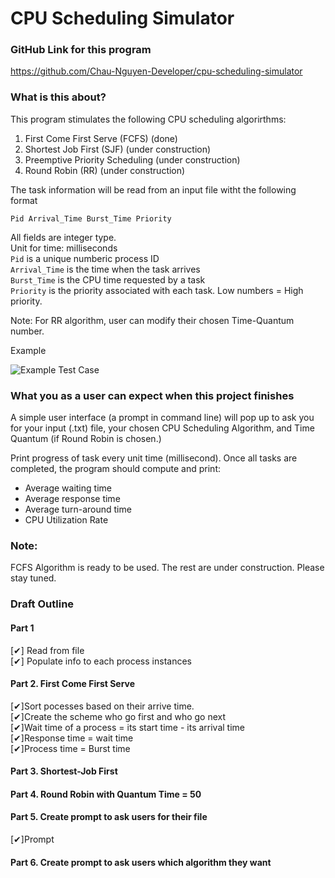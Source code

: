 # CPU Scheduling Simulator  
### GitHub Link for this program  
https://github.com/Chau-Nguyen-Developer/cpu-scheduling-simulator

### What is this about?  

This program stimulates the following CPU scheduling algorirthms:  
1. First Come First Serve (FCFS) (done)  
2. Shortest Job First (SJF) (under construction)
3. Preemptive Priority Scheduling  (under construction)
4. Round Robin (RR) (under construction)

The task information will be read from an input file witht the following format
```  
Pid Arrival_Time Burst_Time Priority
```

All fields are integer type.   
Unit for time: milliseconds  
```Pid``` is a unique numberic process ID  
```Arrival_Time``` is the time when the task arrives  
```Burst_Time``` is the CPU time requested by a task  
```Priority``` is the priority associated with each task. Low numbers = High priority.  

Note: For RR algorithm, user can modify their chosen Time-Quantum number.  

Example  

![Example Test Case](example_processes.png)

### What you as a user can expect when this project finishes   
A simple user interface (a prompt in command line) will pop up to ask you for your input (.txt) file, your chosen CPU Scheduling Algorithm, and Time Quantum (if Round Robin is chosen.)  

Print progress of task every unit time (millisecond).
Once all tasks are completed, the program should compute and print:
* Average waiting time
* Average response time
* Average turn-around time
* CPU Utilization Rate 
### Note:  
FCFS Algorithm is ready to be used. The rest are under construction. Please stay tuned. 

### Draft Outline
#### Part 1
[✔] Read from file  
[✔] Populate info to each process instances
#### Part 2. First Come First Serve
[✔]Sort pocesses based on their arrive time.  
[✔]Create the scheme who go first and who go next    
[✔]Wait time of a process = its start time - its arrival time  
[✔]Response time = wait time  
[✔]Process time = Burst time    

#### Part 3. Shortest-Job First

#### Part 4. Round Robin with Quantum Time = 50

#### Part 5. Create prompt to ask users for their file
[✔]Prompt

#### Part 6. Create prompt to ask users which algorithm they want
